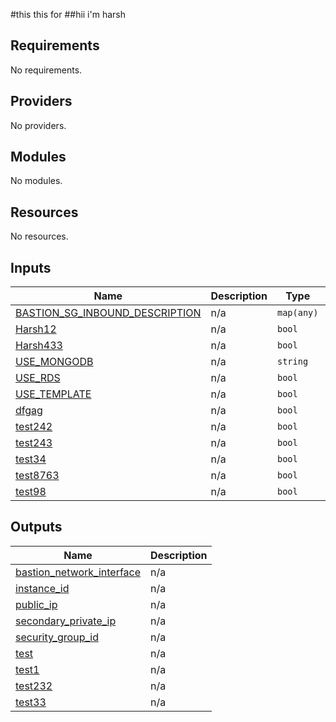 #this this for 
##hii i'm harsh 

<!-- BEGIN_TF_DOCS -->
## Requirements

No requirements.

## Providers

No providers.

## Modules

No modules.

## Resources

No resources.

## Inputs

| Name | Description | Type | Default | Required |
|------|-------------|------|---------|:--------:|
| <a name="input_BASTION_SG_INBOUND_DESCRIPTION"></a> [BASTION\_SG\_INBOUND\_DESCRIPTION](#input\_BASTION\_SG\_INBOUND\_DESCRIPTION) | n/a | `map(any)` | `{}` | no |
| <a name="input_Harsh12"></a> [Harsh12](#input\_Harsh12) | n/a | `bool` | `false` | no |
| <a name="input_Harsh433"></a> [Harsh433](#input\_Harsh433) | n/a | `bool` | `false` | no |
| <a name="input_USE_MONGODB"></a> [USE\_MONGODB](#input\_USE\_MONGODB) | n/a | `string` | `""` | no |
| <a name="input_USE_RDS"></a> [USE\_RDS](#input\_USE\_RDS) | n/a | `bool` | `false` | no |
| <a name="input_USE_TEMPLATE"></a> [USE\_TEMPLATE](#input\_USE\_TEMPLATE) | n/a | `bool` | `true` | no |
| <a name="input_dfgag"></a> [dfgag](#input\_dfgag) | n/a | `bool` | `false` | no |
| <a name="input_test242"></a> [test242](#input\_test242) | n/a | `bool` | `false` | no |
| <a name="input_test243"></a> [test243](#input\_test243) | n/a | `bool` | `false` | no |
| <a name="input_test34"></a> [test34](#input\_test34) | n/a | `bool` | `false` | no |
| <a name="input_test8763"></a> [test8763](#input\_test8763) | n/a | `bool` | `false` | no |
| <a name="input_test98"></a> [test98](#input\_test98) | n/a | `bool` | `false` | no |

## Outputs

| Name | Description |
|------|-------------|
| <a name="output_bastion_network_interface"></a> [bastion\_network\_interface](#output\_bastion\_network\_interface) | n/a |
| <a name="output_instance_id"></a> [instance\_id](#output\_instance\_id) | n/a |
| <a name="output_public_ip"></a> [public\_ip](#output\_public\_ip) | n/a |
| <a name="output_secondary_private_ip"></a> [secondary\_private\_ip](#output\_secondary\_private\_ip) | n/a |
| <a name="output_security_group_id"></a> [security\_group\_id](#output\_security\_group\_id) | n/a |
| <a name="output_test"></a> [test](#output\_test) | n/a |
| <a name="output_test1"></a> [test1](#output\_test1) | n/a |
| <a name="output_test232"></a> [test232](#output\_test232) | n/a |
| <a name="output_test33"></a> [test33](#output\_test33) | n/a |
<!-- END_TF_DOCS -->